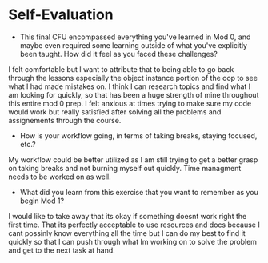 # Self-Evaluation

- This final CFU encompassed everything you've learned in Mod 0, and maybe even required some learning outside of what you've explicitly been taught. How did it feel as you faced these challenges?

I felt comfortable but I want to attribute that to being able to go back through the lessons especially the object instance portion of the oop to see what I had made mistakes on. I think I can research topics and find what I am looking for quickly, so that has been a huge strength of mine throughout this entire mod 0 prep. I felt anxious at times trying to make sure my code would work but really satisfied after solving all the problems and assignements through the course.

- How is your workflow going, in terms of taking breaks, staying focused, etc.?

My workflow could be better utilized as I am still trying to get a better grasp on taking breaks and not burning myself out quickly. Time managment needs to be worked on as well. 

- What did you learn from this exercise that you want to remember as you begin Mod 1?

I would like to take away that its okay if something doesnt work right the first time. That its perfectly acceptable to use resources and docs because I cant possinly know everything all the time but I can do my best to find it quickly so that I can push through what Im working on to solve the problem and get to the next task at hand. 

